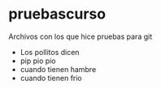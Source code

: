 # pruebascurso
Archivos con los que hice pruebas para git

* Los pollitos dicen
* pip pio pio
* cuando tienen hambre
* cuando tienen frio